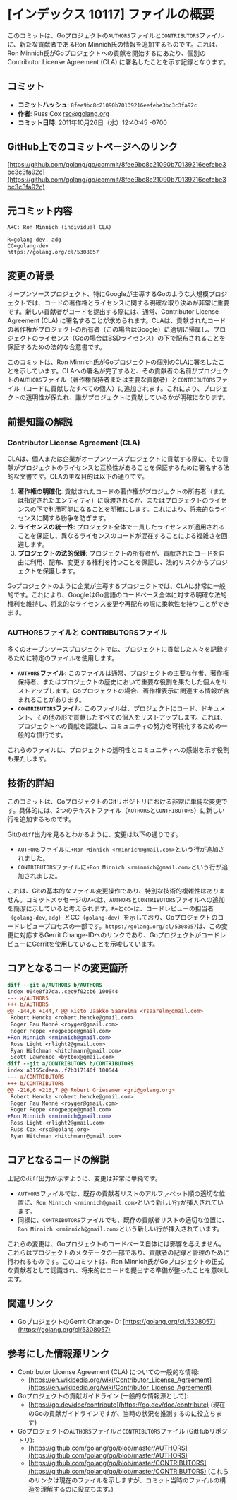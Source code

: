 # [インデックス 10117] ファイルの概要

このコミットは、Goプロジェクトの`AUTHORS`ファイルと`CONTRIBUTORS`ファイルに、新たな貢献者であるRon Minnich氏の情報を追加するものです。これは、Ron Minnich氏がGoプロジェクトへの貢献を開始するにあたり、個別のContributor License Agreement (CLA) に署名したことを示す記録となります。

## コミット

*   **コミットハッシュ**: `8fee9bc8c21090b70139216eefebe3bc3c3fa92c`
*   **作者**: Russ Cox <rsc@golang.org>
*   **コミット日時**: 2011年10月26日（水）12:40:45 -0700

## GitHub上でのコミットページへのリンク

[https://github.com/golang/go/commit/8fee9bc8c21090b70139216eefebe3bc3c3fa92c](https://github.com/golang/go/commit/8fee9bc8c21090b70139216eefebe3bc3c3fa92c)

## 元コミット内容

```
A+C: Ron Minnich (individual CLA)

R=golang-dev, adg
CC=golang-dev
https://golang.org/cl/5308057
```

## 変更の背景

オープンソースプロジェクト、特にGoogleが主導するGoのような大規模プロジェクトでは、コードの著作権とライセンスに関する明確な取り決めが非常に重要です。新しい貢献者がコードを提出する際には、通常、Contributor License Agreement (CLA) に署名することが求められます。CLAは、貢献されたコードの著作権がプロジェクトの所有者（この場合はGoogle）に適切に帰属し、プロジェクトのライセンス（Goの場合はBSDライセンス）の下で配布されることを保証するための法的な合意書です。

このコミットは、Ron Minnich氏がGoプロジェクトの個別のCLAに署名したことを示しています。CLAへの署名が完了すると、その貢献者の名前がプロジェクトの`AUTHORS`ファイル（著作権保持者または主要な貢献者）と`CONTRIBUTORS`ファイル（コードに貢献したすべての個人）に追加されます。これにより、プロジェクトの透明性が保たれ、誰がプロジェクトに貢献しているかが明確になります。

## 前提知識の解説

### Contributor License Agreement (CLA)

CLAは、個人または企業がオープンソースプロジェクトに貢献する際に、その貢献がプロジェクトのライセンスと互換性があることを保証するために署名する法的な文書です。CLAの主な目的は以下の通りです。

1.  **著作権の明確化**: 貢献されたコードの著作権がプロジェクトの所有者（または指定されたエンティティ）に譲渡されるか、またはプロジェクトのライセンスの下で利用可能になることを明確にします。これにより、将来的なライセンスに関する紛争を防ぎます。
2.  **ライセンスの統一性**: プロジェクト全体で一貫したライセンスが適用されることを保証し、異なるライセンスのコードが混在することによる複雑さを回避します。
3.  **プロジェクトの法的保護**: プロジェクトの所有者が、貢献されたコードを自由に利用、配布、変更する権利を持つことを保証し、法的リスクからプロジェクトを保護します。

Goプロジェクトのように企業が主導するプロジェクトでは、CLAは非常に一般的です。これにより、GoogleはGo言語のコードベース全体に対する明確な法的権利を維持し、将来的なライセンス変更や再配布の際に柔軟性を持つことができます。

### AUTHORSファイルと CONTRIBUTORSファイル

多くのオープンソースプロジェクトでは、プロジェクトに貢献した人々を記録するために特定のファイルを使用します。

*   **`AUTHORS`ファイル**: このファイルは通常、プロジェクトの主要な作者、著作権保持者、またはプロジェクトの歴史において重要な役割を果たした個人をリストアップします。Goプロジェクトの場合、著作権表示に関連する情報が含まれることがあります。
*   **`CONTRIBUTORS`ファイル**: このファイルは、プロジェクトにコード、ドキュメント、その他の形で貢献したすべての個人をリストアップします。これは、プロジェクトへの貢献を認識し、コミュニティの努力を可視化するための一般的な慣行です。

これらのファイルは、プロジェクトの透明性とコミュニティへの感謝を示す役割も果たします。

## 技術的詳細

このコミットは、GoプロジェクトのGitリポジトリにおける非常に単純な変更です。具体的には、2つのテキストファイル（`AUTHORS`と`CONTRIBUTORS`）に新しい行を追加するものです。

Gitの`diff`出力を見るとわかるように、変更は以下の通りです。

*   `AUTHORS`ファイルに`+Ron Minnich <rminnich@gmail.com>`という行が追加されました。
*   `CONTRIBUTORS`ファイルに`+Ron Minnich <rminnich@gmail.com>`という行が追加されました。

これは、Gitの基本的なファイル変更操作であり、特別な技術的複雑性はありません。コミットメッセージの`A+C`は、`AUTHORS`と`CONTRIBUTORS`ファイルへの追加を簡潔に示していると考えられます。`R=`と`CC=`は、コードレビューの担当者（`golang-dev`, `adg`）とCC（`golang-dev`）を示しており、Goプロジェクトのコードレビュープロセスの一部です。`https://golang.org/cl/5308057`は、この変更に対応するGerrit Change-IDへのリンクであり、GoプロジェクトがコードレビューにGerritを使用していることを示唆しています。

## コアとなるコードの変更箇所

```diff
diff --git a/AUTHORS b/AUTHORS
index 004e0f37da..cec9f02cb6 100644
--- a/AUTHORS
+++ b/AUTHORS
@@ -144,6 +144,7 @@ Risto Jaakko Saarelma <rsaarelm@gmail.com>
 Robert Hencke <robert.hencke@gmail.com>
 Roger Pau Monné <royger@gmail.com>
 Roger Peppe <rogpeppe@gmail.com>
+Ron Minnich <rminnich@gmail.com>
 Ross Light <rlight2@gmail.com>
 Ryan Hitchman <hitchmanr@gmail.com>
 Scott Lawrence <bytbox@gmail.com>
diff --git a/CONTRIBUTORS b/CONTRIBUTORS
index a3155cdeea..f7b317140f 100644
--- a/CONTRIBUTORS
+++ b/CONTRIBUTORS
@@ -216,6 +216,7 @@ Robert Griesemer <gri@golang.org>
 Robert Hencke <robert.hencke@gmail.com>
 Roger Pau Monné <royger@gmail.com>
 Roger Peppe <rogpeppe@gmail.com>
+Ron Minnich <rminnich@gmail.com>
 Ross Light <rlight2@gmail.com>
 Russ Cox <rsc@golang.org>
 Ryan Hitchman <hitchmanr@gmail.com>
```

## コアとなるコードの解説

上記の`diff`出力が示すように、変更は非常に単純です。

*   `AUTHORS`ファイルでは、既存の貢献者リストのアルファベット順の適切な位置に、`Ron Minnich <rminnich@gmail.com>`という新しい行が挿入されています。
*   同様に、`CONTRIBUTORS`ファイルでも、既存の貢献者リストの適切な位置に、`Ron Minnich <rminnich@gmail.com>`という新しい行が挿入されています。

これらの変更は、Goプロジェクトのコードベース自体には影響を与えません。これらはプロジェクトのメタデータの一部であり、貢献者の記録と管理のために行われるものです。このコミットは、Ron Minnich氏がGoプロジェクトの正式な貢献者として認識され、将来的にコードを提出する準備が整ったことを意味します。

## 関連リンク

*   GoプロジェクトのGerrit Change-ID: [https://golang.org/cl/5308057](https://golang.org/cl/5308057)

## 参考にした情報源リンク

*   Contributor License Agreement (CLA) についての一般的な情報:
    *   [https://en.wikipedia.org/wiki/Contributor_License_Agreement](https://en.wikipedia.org/wiki/Contributor_License_Agreement)
*   Goプロジェクトの貢献ガイドライン (一般的な情報源として):
    *   [https://go.dev/doc/contribute](https://go.dev/doc/contribute) (現在のGoの貢献ガイドラインですが、当時の状況を推測するのに役立ちます)
*   Goプロジェクトの`AUTHORS`ファイルと`CONTRIBUTORS`ファイル (GitHubリポジトリ):
    *   [https://github.com/golang/go/blob/master/AUTHORS](https://github.com/golang/go/blob/master/AUTHORS)
    *   [https://github.com/golang/go/blob/master/CONTRIBUTORS](https://github.com/golang/go/blob/master/CONTRIBUTORS)
      (これらのリンクは現在のファイルを示しますが、コミット当時のファイルの構造を理解するのに役立ちます。)

